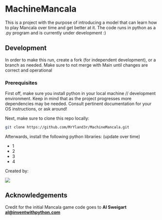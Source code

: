 # MachineMancala
This is a project with the purpose of introducing a model that can learn how to play Mancala over time and get better at it. The code runs in python as a .py program and is currently under development :)

## Development
In order to make this run, create a fork (for independent development), or a branch as needed. Make sure to not merge with Main until changes are correct and operational

### Prerequisites
First off, make sure you install python in your local machine // development environment. Keep in mind that as the project progresses more dependencies may be needed. Consult pertinent documentation for your OS instructions, or ask around!

Next, make sure to clone this repo locally:
```sh
git clone https://github.com/MrYland3r/MachineMancala.git
```
Afterwards, install the following python libraries: (update over time)
  * 1
  * 2
  * 3
  * 4


Created by:

<a href= "https://github.com/MrYland3r/MachineMancala/graphs/contributors"> <img src= "https://contrib.rocks/image?repo=MrYland3r/MachineMancala" /></a>

## Acknowledgements
Credit for the initial Mancala game code goes to **Al Sweigart al@inventwithpython.com**
